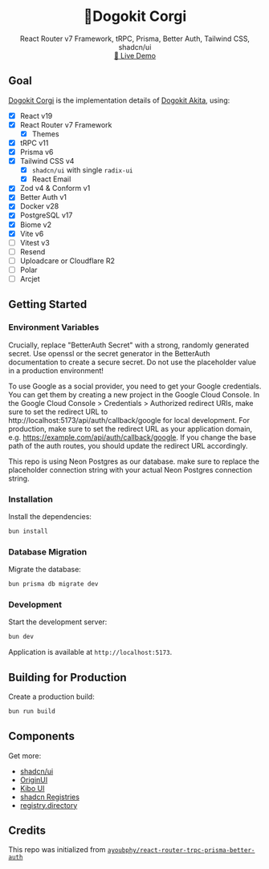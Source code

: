 <div align="center">
	<h1 align="center">🐶Dogokit Corgi</h1>
  <p align="center">
    <span>React Router v7 Framework, tRPC, Prisma, Better Auth, Tailwind CSS, shadcn/ui</span>
    <br />
    <a href="https://corgi.dogokit.com">🚧 Live Demo</a>
  </p>
</div>

## Goal

[Dogokit Corgi](https://github.com/dogokit/dogokit-corgi) is the implementation details of [Dogokit Akita](https://github.com/dogokit/dogokit-akita), using:

- [x] React v19
- [x] React Router v7 Framework
  - [x] Themes
- [x] tRPC v11
- [x] Prisma v6
- [x] Tailwind CSS v4
  - [x] `shadcn/ui` with single `radix-ui`
  - [x] React Email
- [x] Zod v4 & Conform v1
- [x] Better Auth v1
- [x] Docker v28
- [x] PostgreSQL v17
- [x] Biome v2
- [x] Vite v6
- [ ] Vitest v3
- [ ] Resend
- [ ] Uploadcare or Cloudflare R2
- [ ] Polar
- [ ] Arcjet

## Getting Started

### Environment Variables

Crucially, replace "BetterAuth Secret" with a strong, randomly generated secret. Use openssl or the secret generator in the BetterAuth documentation to create a secure secret. Do not use the placeholder value in a production environment!

To use Google as a social provider, you need to get your Google credentials. You can get them by creating a new project in the Google Cloud Console.
In the Google Cloud Console > Credentials > Authorized redirect URIs, make sure to set the redirect URL to http://localhost:5173/api/auth/callback/google for local development. For production, make sure to set the redirect URL as your application domain, e.g. https://example.com/api/auth/callback/google. If you change the base path of the auth routes, you should update the redirect URL accordingly.

This repo is using Neon Postgres as our database. make sure to replace the placeholder connection string with your actual Neon Postgres connection string.

### Installation

Install the dependencies:

```bash
bun install
```

### Database Migration

Migrate the database:

```bash
bun prisma db migrate dev
```

### Development

Start the development server:

```bash
bun dev
```

Application is available at `http://localhost:5173`.

## Building for Production

Create a production build:

```bash
bun run build
```

## Components

Get more:

- [shadcn/ui](https://ui.shadcn.com)
- [OriginUI](https://originui.com)
- [Kibo UI](https://kibo-ui.com)
- [shadcn Registries](https://shadcn-registries.vercel.app)
- [registry.directory](https://registry.directory)

## Credits

This repo was initialized from [`ayoubphy/react-router-trpc-prisma-better-auth`](https://github.com/ayoubphy/react-router-trpc-prisma-better-auth)
